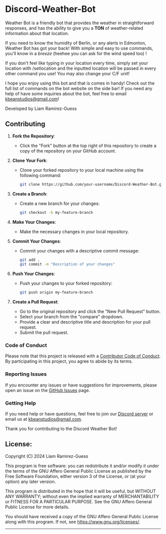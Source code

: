 # Discord-Weather-Bot

Weather Bot is a friendly bot that provides the weather in straightforward responses, and has the ability to give you a **TON** of weather-related information about that location.

If you need to know the humidity of Berlin, or any alerts in Edmonton, Weather Bot has got your back! With simple and easy to use commands, you'll know in a *breeze* (heehee you can ask for the wind speed too) !

If you don't feel like typing in your location every time, simply set your location with /setlocation and the inputted location will be passed in every other command you use! You may also change your C/F unit!

I hope you enjoy using this bot and that is comes in handy! Check out the full list of commands on the bot website on the side bar!
If you need any help of have some inquiries about the bot, feel free to email kbeanstudios@gmail.com! 

Developed by Liam Ramirez-Guess

## Contributing


1. **Fork the Repository**:
   - Click the "Fork" button at the top right of this repository to create a copy of the repository on your GitHub account.

2. **Clone Your Fork**:
   - Clone your forked repository to your local machine using the following command:
     ```sh
     git clone https://github.com/your-username/Discord-Weather-Bot.git
     ```

3. **Create a Branch**:
   - Create a new branch for your changes:
     ```sh
     git checkout -b my-feature-branch
     ```

4. **Make Your Changes**:
   - Make the necessary changes in your local repository.

5. **Commit Your Changes**:
   - Commit your changes with a descriptive commit message:
     ```sh
     git add .
     git commit -m "Description of your changes"
     ```

6. **Push Your Changes**:
   - Push your changes to your forked repository:
     ```sh
     git push origin my-feature-branch
     ```

7. **Create a Pull Request**:
   - Go to the original repository and click the "New Pull Request" button.
   - Select your branch from the "compare" dropdown.
   - Provide a clear and descriptive title and description for your pull request.
   - Submit the pull request.

### Code of Conduct

Please note that this project is released with a [Contributor Code of Conduct](CODE_OF_CONDUCT.md). By participating in this project, you agree to abide by its terms.

### Reporting Issues

If you encounter any issues or have suggestions for improvements, please open an issue on the [GitHub Issues](https://github.com/LRGuess/Discord-Weather-Bot/issues) page.

### Getting Help

If you need help or have questions, feel free to join our [Discord server](https://discord.gg/ZxgqU6MhTT) or email us at kbeanstudios@gmail.com.

Thank you for contributing to the Discord Weather Bot!

## License:

Copyright (C) 2024  Liam Ramirez-Guess

This program is free software: you can redistribute it and/or modify
it under the terms of the GNU Affero General Public License as
published by the Free Software Foundation, either version 3 of the
License, or (at your option) any later version.

This program is distributed in the hope that it will be useful,
but WITHOUT ANY WARRANTY; without even the implied warranty of
MERCHANTABILITY or FITNESS FOR A PARTICULAR PURPOSE.  See the
GNU Affero General Public License for more details.

You should have received a copy of the GNU Affero General Public License
along with this program.  If not, see <https://www.gnu.org/licenses/>.
____________________________________________________________________________________
